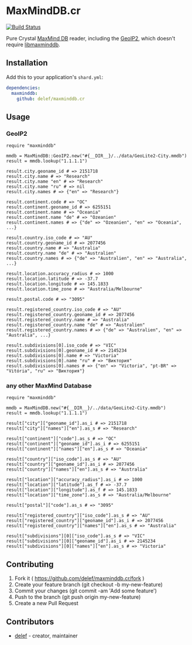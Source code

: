 # MaxMindDB.cr
[![Build Status](https://api.travis-ci.org/delef/maxminddb.cr.svg)](https://travis-ci.org/veelenga/awesome-crystal)

Pure Crystal [MaxMind DB](http://maxmind.github.io/MaxMind-DB/) reader, including the [GeoIP2](http://dev.maxmind.com/geoip/geoip2/downloadable/), which doesn't require [libmaxminddb](https://github.com/maxmind/libmaxminddb).

## Installation

Add this to your application's `shard.yml`:

```yaml
dependencies:
  maxminddb:
    github: delef/maxminddb.cr
```

## Usage

### GeoIP2
```crystal
require "maxminddb"

mmdb = MaxMindDB::GeoIP2.new("#{__DIR__}/../data/GeoLite2-City.mmdb")
result = mmdb.lookup("1.1.1.1")

result.city.geoname_id # => 2151718
result.city.name # => "Research"
result.city.name "en" # => "Research"
result.city.name "ru" # => nil
result.city.names # => {"en" => "Research"}

result.continent.code # => "OC"
result.continent.geoname_id # => 6255151
result.continent.name # => "Oceania"
result.continent.name "de" # => "Ozeanien"
result.continent.names # => {"de" => "Ozeanien", "en" => "Oceania", ...}

result.country.iso_code # => "AU"
result.country.geoname_id # => 2077456
result.country.name # => "Australia"
result.country.name "de" # => "Australien"
result.country.names # => {"de" => "Australien", "en" => "Australia", ...}

result.location.accuracy_radius # => 1000
result.location.latitude # => -37.7
result.location.longitude # => 145.1833
result.location.time_zone # => "Australia/Melbourne"

result.postal.code # => "3095"

result.registered_country.iso_code # => "AU"
result.registered_country.geoname_id # => 2077456
result.registered_country.name # => "Australia"
result.registered_country.name "de" # => "Australien"
result.registered_country.names # => {"de" => "Australien", "en" => "Australia", ...}

result.subdivisions[0].iso_code # => "VIC"
result.subdivisions[0].geoname_id # => 2145234
result.subdivisions[0].name # => "Victoria"
result.subdivisions[0].name "ru" # => "Виктория"
result.subdivisions[0].names # => {"en" => "Victoria", "pt-BR" => "Vitória", "ru" => "Виктория"}
```

### any other MaxMind Database

```crystal
require "maxminddb"

mmdb = MaxMindDB.new("#{__DIR__}/../data/GeoLite2-City.mmdb")
result = mmdb.lookup("1.1.1.1")

result["city"]["geoname_id"].as_i # => 2151718
result["city"]["names"]["en"].as_s # => "Research"

result["continent"]["code"].as_s # => "OC"
result["continent"]["geoname_id"].as_i # => 6255151
result["continent"]["names"]["en"].as_s # => "Oceania"

result["country"]["iso_code"].as_s # => "AU"
result["country"]["geoname_id"].as_i # => 2077456
result["country"]["names"]["en"].as_s # => "Australia"

result["location"]["accuracy_radius"].as_i # => 1000
result["location"]["latitude"].as_f # => -37.7
result["location"]["longitude"].as_f # => 145.1833
result["location"]["time_zone"].as_s # => "Australia/Melbourne"

result["postal"]["code"].as_s # => "3095"

result["registered_country"]["iso_code"].as_s # => "AU"
result["registered_country"]["geoname_id"].as_i # => 2077456
result["registered_country"]["names"]["en"].as_s # => "Australia"

result["subdivisions"][0]["iso_code"].as_s # => "VIC"
result["subdivisions"][0]["geoname_id"].as_i # => 2145234
result["subdivisions"][0]["names"]["en"].as_s # => "Victoria"
```

## Contributing

1. Fork it ( https://github.com/delef/maxminddb.cr/fork )
2. Create your feature branch (git checkout -b my-new-feature)
3. Commit your changes (git commit -am 'Add some feature')
4. Push to the branch (git push origin my-new-feature)
5. Create a new Pull Request

## Contributors

- [delef](https://github.com/delef) - creator, maintainer
